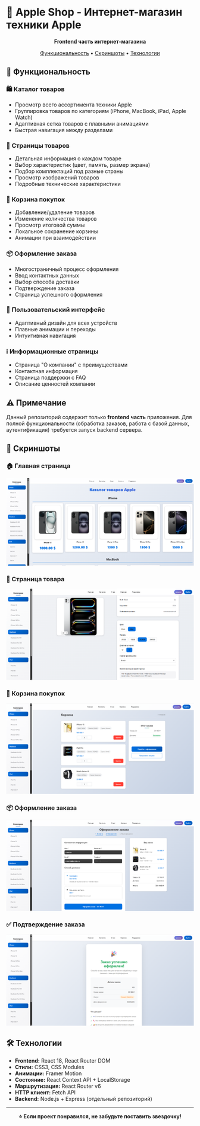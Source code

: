 # 🍎 Apple Shop - Интернет-магазин техники Apple

<div align="center">

**Frontend часть интернет-магазина**

[Функциональность](#-функциональность) • [Скриншоты](#-скриншоты) • [Технологии](#-технологии)

</div>

## 🎯 Функциональность

### 🛍️ **Каталог товаров**
- Просмотр всего ассортимента техники Apple
- Группировка товаров по категориям (iPhone, MacBook, iPad, Apple Watch)
- Адаптивная сетка товаров с плавными анимациями
- Быстрая навигация между разделами

### 📱 **Страницы товаров** 
- Детальная информация о каждом товаре
- Выбор характеристик (цвет, память, размер экрана)
- Подбор комплектаций под разные страны
- Просмотр изображений товаров
- Подробные технические характеристики

### 🛒 **Корзина покупок**
- Добавление/удаление товаров
- Изменение количества товаров
- Просмотр итоговой суммы
- Локальное сохранение корзины
- Анимации при взаимодействии

### 📦 **Оформление заказа**
- Многостраничный процесс оформления
- Ввод контактных данных
- Выбор способа доставки
- Подтверждение заказа
- Страница успешного оформления

### 👤 **Пользовательский интерфейс**
- Адаптивный дизайн для всех устройств
- Плавные анимации и переходы
- Интуитивная навигация

### ℹ️ **Информационные страницы**
- Страница "О компании" с преимуществами
- Контактная информация
- Страница поддержки с FAQ
- Описание ценностей компании

## ⚠️ Примечание

Данный репозиторий содержит только **frontend часть** приложения. Для полной функциональности (обработка заказов, работа с базой данных, аутентификация) требуется запуск backend сервера.

## 📸 Скриншоты

<!-- Добавь скриншоты когда сделаешь -->
### 🏠 Главная страница
![Главная страница](./screenshots/homepage.png)

### 📱 Страница товара
![Страница товара](./screenshots/product-page.png)

### 🛒 Корзина покупок
![Корзина](./screenshots/cart.png)

### 📦 Оформление заказа
![Оформление заказа](./screenshots/checkout.png)

### ✅ Подтверждение заказа
![Подтверждение заказа](./screenshots/order-success.png)

## 🛠 Технологии

- **Frontend:** React 18, React Router DOM
- **Стили:** CSS3, CSS Modules  
- **Анимации:** Framer Motion
- **Состояние:** React Context API + LocalStorage
- **Маршрутизация:** React Router v6
- **HTTP клиент:** Fetch API
- **Backend:** Node.js + Express (отдельный репозиторий)

---

<div align="center">

**⭐ Если проект понравился, не забудьте поставить звездочку!**

</div>
